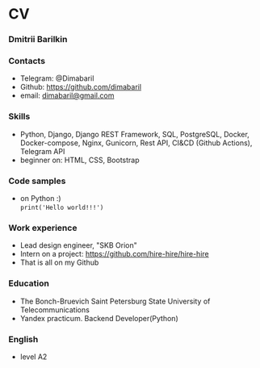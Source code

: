 # CV
### Dmitrii Barilkin
### Contacts
* Telegram: @Dimabaril
* Github: https://github.com/dimabaril
* email: dimabaril@gmail.com
### Skills
* Python, Django, Django REST Framework, SQL, PostgreSQL, Docker, Docker-compose, Nginx, Gunicorn, Rest API, CI&CD (Github Actions), Telegram API
* beginner on: HTML, CSS, Bootstrap
### Code samples
* on Python :)  
```print('Hello world!!!')```
### Work experience
* Lead design engineer, "SKB Orion"
* Intern on a project: https://github.com/hire-hire/hire-hire
* That is all on my Github
### Education
* The Bonch-Bruevich Saint Petersburg State University of Telecommunications
* Yandex practicum. Backend Developer(Python)
### English
* level A2
